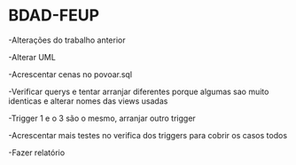 # BDAD-FEUP

-Alterações do trabalho anterior

-Alterar UML

-Acrescentar cenas no povoar.sql

-Verificar querys e tentar arranjar diferentes porque algumas sao muito identicas e alterar nomes das views usadas

-Trigger 1 e o 3 são o mesmo, arranjar outro trigger

-Acrescentar mais testes no verifica dos triggers para cobrir os casos todos

-Fazer relatório
